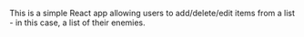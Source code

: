 This is a simple React app allowing users to add/delete/edit items from a list - in this case, a list of their enemies.
